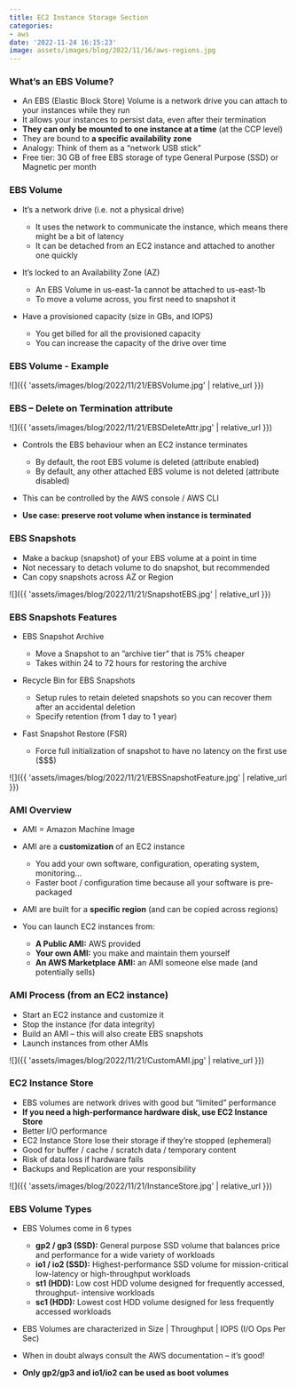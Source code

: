 ```yaml
---
title: EC2 Instance Storage Section
categories:
- aws
date: '2022-11-24 16:15:23'
image: assets/images/blog/2022/11/16/aws-regions.jpg
---
```


### What’s an EBS Volume?
* An EBS (Elastic Block Store) Volume is a network drive you can attach to your instances while they run
* It allows your instances to persist data, even after their termination
* **They can only be mounted to one instance at a time** (at the CCP level)
* They are bound to **a specific availability zone**
* Analogy: Think of them as a “network USB stick”
* Free tier: 30 GB of free EBS storage of type General Purpose (SSD) or Magnetic per month

### EBS Volume
* It’s a network drive (i.e. not a physical drive)
    * It uses the network to communicate the instance, which means there might be a bit of latency
    * It can be detached from an EC2 instance and attached to another one quickly

* It’s locked to an Availability Zone (AZ)
    * An EBS Volume in us-east-1a cannot be attached to us-east-1b
    * To move a volume across, you first need to snapshot it

* Have a provisioned capacity (size in GBs, and IOPS)
    * You get billed for all the provisioned capacity
    * You can increase the capacity of the drive over time

### EBS Volume - Example
![]({{ 'assets/images/blog/2022/11/21/EBSVolume.jpg' | relative_url }})

### EBS – Delete on Termination attribute
![]({{ 'assets/images/blog/2022/11/21/EBSDeleteAttr.jpg' | relative_url }})

* Controls the EBS behaviour when an EC2 instance terminates
    * By default, the root EBS volume is deleted (attribute enabled)
    * By default, any other attached EBS volume is not deleted (attribute disabled)

* This can be controlled by the AWS console / AWS CLI
* **Use case: preserve root volume when instance is terminated**

### EBS Snapshots
* Make a backup (snapshot) of your EBS volume at a point in time
* Not necessary to detach volume to do snapshot, but recommended
* Can copy snapshots across AZ or Region

![]({{ 'assets/images/blog/2022/11/21/SnapshotEBS.jpg' | relative_url }})

### EBS Snapshots Features
* EBS Snapshot Archive
    * Move a Snapshot to an ”archive tier” that is 75% cheaper
    * Takes within 24 to 72 hours for restoring the archive

* Recycle Bin for EBS Snapshots
    * Setup rules to retain deleted snapshots so you can recover them after an accidental deletion
    * Specify retention (from 1 day to 1 year)

* Fast Snapshot Restore (FSR)
    * Force full initialization of snapshot to have no latency on the first use ($$$)

![]({{ 'assets/images/blog/2022/11/21/EBSSnapshotFeature.jpg' | relative_url }})

### AMI Overview
* AMI = Amazon Machine Image
* AMI are a **customization** of an EC2 instance
    * You add your own software, configuration, operating system, monitoring…
    * Faster boot / configuration time because all your software is pre-packaged

* AMI are built for a **specific region** (and can be copied across regions)
* You can launch EC2 instances from:
    * **A Public AMI:** AWS provided
    * **Your own AMI:** you make and maintain them yourself
    * **An AWS Marketplace AMI:** an AMI someone else made (and potentially sells)

### AMI Process (from an EC2 instance)
* Start an EC2 instance and customize it
* Stop the instance (for data integrity)
* Build an AMI – this will also create EBS snapshots
* Launch instances from other AMIs

![]({{ 'assets/images/blog/2022/11/21/CustomAMI.jpg' | relative_url }})

### EC2 Instance Store
* EBS volumes are network drives with good but “limited” performance
* **If you need a high-performance hardware disk, use EC2 Instance Store**
* Better I/O performance
* EC2 Instance Store lose their storage if they’re stopped (ephemeral)
* Good for buffer / cache / scratch data / temporary content
* Risk of data loss if hardware fails
* Backups and Replication are your responsibility 

![]({{ 'assets/images/blog/2022/11/21/InstanceStore.jpg' | relative_url }})

### EBS Volume Types
* EBS Volumes come in 6 types
    * **gp2 / gp3 (SSD):** General purpose SSD volume that balances price and performance for a wide variety of workloads
    * **io1 / io2 (SSD):** Highest-performance SSD volume for mission-critical low-latency or high-throughput workloads
    * **st1 (HDD):** Low cost HDD volume designed for frequently accessed, throughput- intensive workloads
    * **sc1 (HDD):** Lowest cost HDD volume designed for less frequently accessed workloads

* EBS Volumes are characterized in Size | Throughput | IOPS (I/O Ops Per Sec)
* When in doubt always consult the AWS documentation – it’s good!
* **Only gp2/gp3 and io1/io2 can be used as boot volumes**
